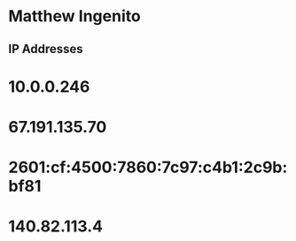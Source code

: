 # Matthew Ingenito
## IP Addresses
# 10.0.0.246
# 67.191.135.70
# 2601:cf:4500:7860:7c97:c4b1:2c9b:bf81
# 140.82.113.4
